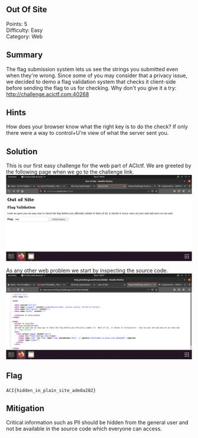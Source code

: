 ## Out Of Site

Points: 5  
Difficulty: Easy  
Category: Web

## Summary
The flag submission system lets us see the strings you submitted even when they're wrong. Since some of you may consider that a privacy issue, we decided to demo a flag validation system that checks it client-side before sending the flag to us for checking. Why don't you give it a try: http://challenge.acictf.com:40268

## Hints
How does your browser know what the right key is to do the check?
If only there were a way to control+U're view of what the server sent you.

## Solution
This is our first easy challenge for the web part of ACIctf. We are greeted by the following page when we go to the challenge link.
![home](OutOfSite1.png)

As any other web problem we start by inspecting the source code.
![source](OutOfSite2.png)

## Flag
`ACI{hidden_in_plain_site_ade8a282}`

## Mitigation
Critical information such as PII should be hidden from the general user and not be available in the source code which everyone can access.
